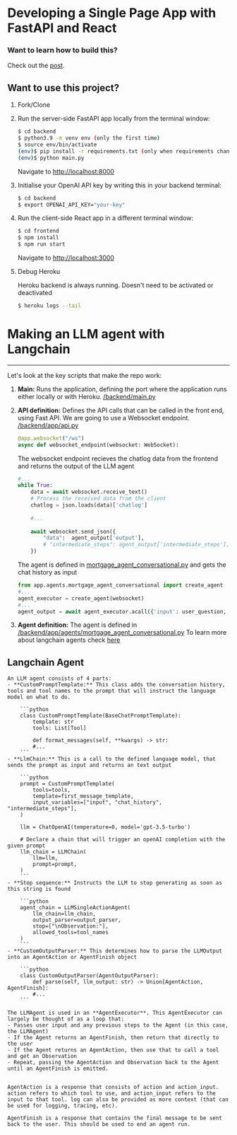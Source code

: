 # Developing a Single Page App with FastAPI and React

### Want to learn how to build this?

Check out the [post](https://testdriven.io/blog/fastapi-react/).

## Want to use this project?

1. Fork/Clone

2. Run the server-side FastAPI app locally from the terminal window:

    ```sh
    $ cd backend
    $ python3.9 -m venv env (only the first time)
    $ source env/bin/activate
    (env)$ pip install -r requirements.txt (only when requirements change)
    (env)$ python main.py
    ```

    Navigate to [http://localhost:8000](http://localhost:8000)

3. Initialise your OpenAI API key by writing this in your backend terminal:

    ```sh
    $ cd backend
    $ export OPENAI_API_KEY="your-key"
    ```

4. Run the client-side React app in a different terminal window:

    ```sh
    $ cd frontend
    $ npm install
    $ npm run start
    ```

    Navigate to [http://localhost:3000](http://localhost:3000)

5. Debug Heroku

    Heroku backend is always running. Doesn't need to be activated or deactivated

    ```sh
    $ heroku logs --tail
    ```
    
 
 
# Making an LLM agent with Langchain
----

Let's look at the key scripts that make the repo work:

1. **Main:** Runs the application, defining the port where the application runs either locally or with Heroku.
    [/backend/main.py](https://github.com/artgomad/fast-api-backend-for-framer/blob/main/backend/main.py)

2. **API definition:** Defines the API calls that can be called in the front end, using Fast API. We are going to use a Websocket endpoint.
    [/backend/app/api.py](https://github.com/artgomad/fast-api-backend-for-framer/blob/main/backend/app/api.py)
    ```python
    @app.websocket("/ws")
    async def websocket_endpoint(websocket: WebSocket):
    ```
    The websocket endpoint recieves the chatlog data from the frontend and returns the output of the LLM agent
    ```python
    #...
    while True:
        data = await websocket.receive_text()
        # Process the received data from the client
        chatlog = json.loads(data)['chatlog']
        
        #...
        
        await websocket.send_json({
            "data":  agent_output['output'],
            # "intermediate_steps": agent_output['intermediate_steps'],
        })
    ```
    
    The agent is defined in [mortgage_agent_conversational.py](https://github.com/artgomad/fast-api-backend-for-framer/blob/main/backend/app/agents/mortgage_agent_conversational.py) and gets the chat history as input
    
    ```python
    from app.agents.mortgage_agent_conversational import create_agent
    #...
    agent_executor = create_agent(websocket)
    #...
    agent_output = await agent_executor.acall({'input': user_question, 'chat_history': chatlog_strings})
    ```
    
3. **Agent definition:** The agent is defined in
    [/backend/app/agents/mortgage_agent_conversational.py](https://github.com/artgomad/fast-api-backend-for-framer/blob/main/backend/app/agents/mortgage_agent_conversational.py)
    To learn more about langchain agents check [here](https://python.langchain.com/en/latest/modules/agents/agents/custom_llm_agent.html)
    
 ## Langchain Agent
 
    An LLM agent consists of 4 parts:
    - **CustomPromptTemplate:** This class adds the conversation history, tools and tool names to the prompt that will instruct the language model on what to do. 
    
        ```python
        class CustomPromptTemplate(BaseChatPromptTemplate):
            template: str
            tools: List[Tool]
        
            def format_messages(self, **kwargs) -> str:
            #...
        ```
    - **LlmChain:** This is a call to the defined language model, that sends the prompt as input and returns an text output
    
        ```python
        prompt = CustomPromptTemplate(
            tools=tools,
            template=first_message_template,
            input_variables=["input", "chat_history", "intermediate_steps"],
        )

        llm = ChatOpenAI(temperature=0, model='gpt-3.5-turbo')

        # Declare a chain that will trigger an openAI completion with the given prompt
        llm_chain = LLMChain(
            llm=llm,
            prompt=prompt,
        )
        ```
    - **Stop sequence:** Instructs the LLM to stop generating as soon as this string is found

        ```python
        agent_chain = LLMSingleActionAgent(
            llm_chain=llm_chain,
            output_parser=output_parser,
            stop=["\nObservation:"],
            allowed_tools=tool_names
        )
        ```
    - **CustomOutputParser:** This determines how to parse the LLMOutput into an AgentAction or AgentFinish object

        ```python
        class CustomOutputParser(AgentOutputParser):
            def parse(self, llm_output: str) -> Union[AgentAction, AgentFinish]:
            #...
        ```

    The LLMAgent is used in an **AgentExecutor**. This AgentExecutor can largely be thought of as a loop that:
    - Passes user input and any previous steps to the Agent (in this case, the LLMAgent)
    - If the Agent returns an AgentFinish, then return that directly to the user
    - If the Agent returns an AgentAction, then use that to call a tool and get an Observation
    - Repeat, passing the AgentAction and Observation back to the Agent until an AgentFinish is emitted.


    AgentAction is a response that consists of action and action_input. action refers to which tool to use, and action_input refers to the input to that tool. log can also be provided as more context (that can be used for logging, tracing, etc).

    AgentFinish is a response that contains the final message to be sent back to the user. This should be used to end an agent run.
